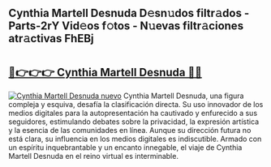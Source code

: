 ## Cynthia Martell Desnuda D𝚎sn𝚞dos filtr𝚊dos - Parts-2rY Vid𝚎os f𝚘tos - N𝚞evas filtr𝚊ciones atr𝚊ctivas FhEBj

# <h2><a href="http://mb9inx.tromn.icu/?c=Cynthia+Martell+Desnuda">🔗👉👉👉 Cynthia Martell Desnuda 🔗🔗</a></h2>

[![Cynthia Martell Desnuda nuevo](https://i.imgur.com/pEAQMta.gif)](http://mb9inx.tromn.icu/?c=Cynthia+Martell+Desnuda)
Cynthia Martell Desnuda, una figura compleja y esquiva, desafía la clasificación directa. Su uso innovador de los medios digitales para la autopresentación ha cautivado y enfurecido a sus seguidores, estimulando debates sobre la privacidad, la expresión artística y la esencia de las comunidades en línea. Aunque su dirección futura no está clara, su influencia en los medios digitales es indiscutible. Armado con un espíritu inquebrantable y un encanto innegable, el viaje de Cynthia Martell Desnuda en el reino virtual es interminable.
